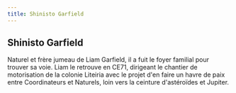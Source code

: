 ```yaml
---
title: Shinisto Garfield
---
```


Shinisto Garfield
-----------------



Naturel et frère jumeau de Liam Garfield, il a fuit le foyer familial pour trouver sa voie. Liam le retrouve en CE71, dirigeant le chantier de motorisation de la colonie Liteiria avec le projet d'en faire un havre de paix entre Coordinateurs et Naturels, loin vers la ceinture d'astéroïdes et Jupiter.
